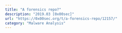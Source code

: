 ```yaml
---
title: "A forensics repo?"
description: "2019.03 [0x00sec]"
url: "https://0x00sec.org/t/a-forensics-repo/12157/"
category: "Malware Analysis"
---
```

